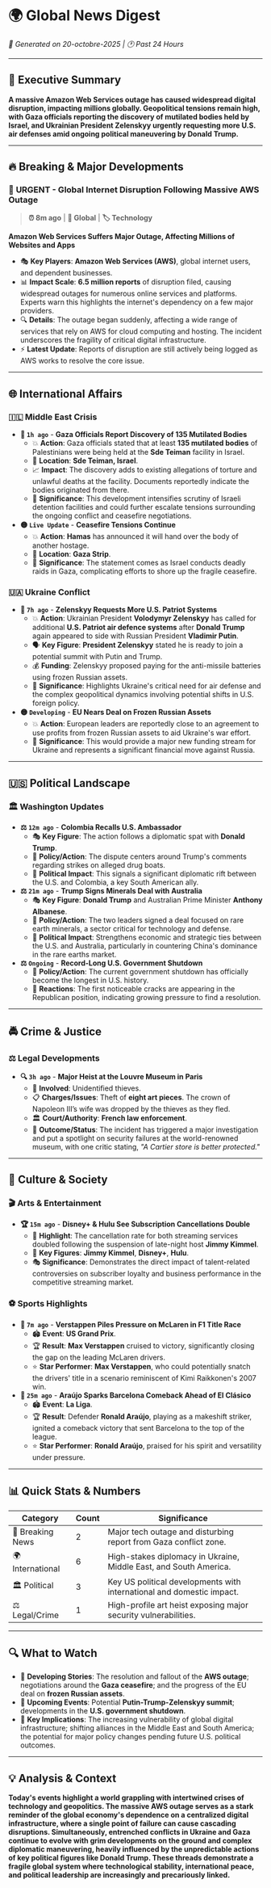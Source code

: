 # 🌍 Global News Digest
*📅 Generated on 20-octobre-2025 | 🕐 Past 24 Hours*

---

## 🎯 Executive Summary
**A massive Amazon Web Services outage has caused widespread digital disruption, impacting millions globally. Geopolitical tensions remain high, with Gaza officials reporting the discovery of mutilated bodies held by Israel, and Ukrainian President Zelenskyy urgently requesting more U.S. air defenses amid ongoing political maneuvering by Donald Trump.**

---

## 🔥 Breaking & Major Developments

### 🚨 **URGENT** - Global Internet Disruption Following Massive AWS Outage
> **⏰ 8m ago** | **📍 Global** | **🏷️ Technology**

**Amazon Web Services Suffers Major Outage, Affecting Millions of Websites and Apps**

- 🎭 **Key Players**: **Amazon Web Services (AWS)**, global internet users, and dependent businesses.
- 📊 **Impact Scale**: **6.5 million reports** of disruption filed, causing widespread outages for numerous online services and platforms. Experts warn this highlights the internet's dependency on a few major providers.
- 🔍 **Details**: The outage began suddenly, affecting a wide range of services that rely on AWS for cloud computing and hosting. The incident underscores the fragility of critical digital infrastructure.
- ⚡ **Latest Update**: Reports of disruption are still actively being logged as AWS works to resolve the core issue.

---

## 🌐 International Affairs

### 🇮🇱 **Middle East Crisis**
- **🔴 `1h ago`** - **Gaza Officials Report Discovery of 135 Mutilated Bodies**
  - 💥 **Action**: Gaza officials stated that at least **135 mutilated bodies** of Palestinians were being held at the **Sde Teiman** facility in Israel.
  - 📍 **Location**: **Sde Teiman, Israel**.
  - 📈 **Impact**: The discovery adds to existing allegations of torture and unlawful deaths at the facility. Documents reportedly indicate the bodies originated from there.
  - 🎯 **Significance**: This development intensifies scrutiny of Israeli detention facilities and could further escalate tensions surrounding the ongoing conflict and ceasefire negotiations.
- **🟡 `Live Update`** - **Ceasefire Tensions Continue**
  - 💥 **Action**: **Hamas** has announced it will hand over the body of another hostage.
  - 📍 **Location**: **Gaza Strip**.
  - 🎯 **Significance**: The statement comes as Israel conducts deadly raids in Gaza, complicating efforts to shore up the fragile ceasefire.

### 🇺🇦 **Ukraine Conflict**
- **🔴 `7h ago`** - **Zelenskyy Requests More U.S. Patriot Systems**
  - 💥 **Action**: Ukrainian President **Volodymyr Zelenskyy** has called for additional **U.S. Patriot air defence systems** after **Donald Trump** again appeared to side with Russian President **Vladimir Putin**.
  - 🗣️ **Key Figure**: **President Zelenskyy** stated he is ready to join a potential summit with Putin and Trump.
  - 💰 **Funding**: Zelenskyy proposed paying for the anti-missile batteries using frozen Russian assets.
  - 🎯 **Significance**: Highlights Ukraine's critical need for air defense and the complex geopolitical dynamics involving potential shifts in U.S. foreign policy.
- **🟡 `Developing`** - **EU Nears Deal on Frozen Russian Assets**
  - 💥 **Action**: European leaders are reportedly close to an agreement to use profits from frozen Russian assets to aid Ukraine's war effort.
  - 🎯 **Significance**: This would provide a major new funding stream for Ukraine and represents a significant financial move against Russia.

---

## 🇺🇸 Political Landscape

### 🏛️ **Washington Updates**
- **⚖️ `12m ago`** - **Colombia Recalls U.S. Ambassador**
  - 🎭 **Key Figure**: The action follows a diplomatic spat with **Donald Trump**.
  - 📜 **Policy/Action**: The dispute centers around Trump's comments regarding strikes on alleged drug boats.
  - 🌊 **Political Impact**: This signals a significant diplomatic rift between the U.S. and Colombia, a key South American ally.
- **⚖️ `21m ago`** - **Trump Signs Minerals Deal with Australia**
  - 🎭 **Key Figure**: **Donald Trump** and Australian Prime Minister **Anthony Albanese**.
  - 📜 **Policy/Action**: The two leaders signed a deal focused on rare earth minerals, a sector critical for technology and defense.
  - 🌊 **Political Impact**: Strengthens economic and strategic ties between the U.S. and Australia, particularly in countering China's dominance in the rare earths market.
- **⚖️ `Ongoing`** - **Record-Long U.S. Government Shutdown**
  - 📜 **Policy/Action**: The current government shutdown has officially become the longest in U.S. history.
  - 💬 **Reactions**: The first noticeable cracks are appearing in the Republican position, indicating growing pressure to find a resolution.

---

## 🚔 Crime & Justice

### ⚖️ **Legal Developments**
- **🔍 `3h ago`** - **Major Heist at the Louvre Museum in Paris**
  - 👥 **Involved**: Unidentified thieves.
  - 📋 **Charges/Issues**: Theft of **eight art pieces**. The crown of Napoleon III’s wife was dropped by the thieves as they fled.
  - 🏛️ **Court/Authority**: **French law enforcement**.
  - 🎯 **Outcome/Status**: The incident has triggered a major investigation and put a spotlight on security failures at the world-renowned museum, with one critic stating, *"A Cartier store is better protected."*

---

## 🎨 Culture & Society

### 🎬 **Arts & Entertainment**
- **🏆 `15m ago`** - **Disney+ & Hulu See Subscription Cancellations Double**
  - 🌟 **Highlight**: The cancellation rate for both streaming services doubled following the suspension of late-night host **Jimmy Kimmel**.
  - 👤 **Key Figures**: **Jimmy Kimmel**, **Disney+**, **Hulu**.
  - 🎭 **Significance**: Demonstrates the direct impact of talent-related controversies on subscriber loyalty and business performance in the competitive streaming market.

### ⚽ **Sports Highlights**
- **🥇 `7m ago`** - **Verstappen Piles Pressure on McLaren in F1 Title Race**
  - 🏟️ **Event**: **US Grand Prix**.
  - 🏆 **Result**: **Max Verstappen** cruised to victory, significantly closing the gap on the leading McLaren drivers.
  - ⭐ **Star Performer**: **Max Verstappen**, who could potentially snatch the drivers' title in a scenario reminiscent of Kimi Raikkonen's 2007 win.
- **🥇 `25m ago`** - **Araújo Sparks Barcelona Comeback Ahead of El Clásico**
  - 🏟️ **Event**: **La Liga**.
  - 🏆 **Result**: Defender **Ronald Araújo**, playing as a makeshift striker, ignited a comeback victory that sent Barcelona to the top of the league.
  - ⭐ **Star Performer**: **Ronald Araújo**, praised for his spirit and versatility under pressure.

---

## 📊 Quick Stats & Numbers
| Category | Count | Significance |
|----------|-------|--------------|
| 🚨 Breaking News | 2 | Major tech outage and disturbing report from Gaza conflict zone. |
| 🌍 International | 6 | High-stakes diplomacy in Ukraine, Middle East, and South America. |
| 🏛️ Political | 3 | Key US political developments with international and domestic impact. |
| ⚖️ Legal/Crime | 1 | High-profile art heist exposing major security vulnerabilities. |

---

## 🔍 What to Watch
- 👀 **Developing Stories**: The resolution and fallout of the **AWS outage**; negotiations around the **Gaza ceasefire**; and the progress of the EU deal on **frozen Russian assets**.
- 📅 **Upcoming Events**: Potential **Putin-Trump-Zelenskyy summit**; developments in the **U.S. government shutdown**.
- 🎯 **Key Implications**: The increasing vulnerability of global digital infrastructure; shifting alliances in the Middle East and South America; the potential for major policy changes pending future U.S. political outcomes.

---

## 💡 Analysis & Context
**Today's events highlight a world grappling with intertwined crises of technology and geopolitics. The massive AWS outage serves as a stark reminder of the global economy's dependence on a centralized digital infrastructure, where a single point of failure can cause cascading disruptions. Simultaneously, entrenched conflicts in Ukraine and Gaza continue to evolve with grim developments on the ground and complex diplomatic maneuvering, heavily influenced by the unpredictable actions of key political figures like Donald Trump. These threads demonstrate a fragile global system where technological stability, international peace, and political leadership are increasingly and precariously linked.**